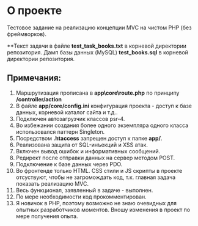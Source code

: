 
# О проекте

Тестовое задание на реализацию концепции MVC на чистом PHP (без фреймворков).

**Текст задачи в файле **test_task_books.txt** в корневой директории репозитория.
Дамп базы данных (MySQL) **test_books.sql** в корневой директории репозитория.

## Примечания:
1. Маршрутизация прописана в **app\core\route.php**  по принципу **/controller/action**
2. В файле **app/core/config.ini** конфигурация проекта - доступ к базе данных, корневой каталог сайта и т.д..
3. Подключен автозагрузчик классов psr-4.
4. Во избежании создания более одного экземпляра одного класса использовался паттерн Singleton.
5. Посредством **.htaccess** запрещен доступ к папке **app/**.
6. Реализована защита от SQL-инъекций и XSS атак.
7. Включен вывод ошибок и информативных сообщений.
8. Редирект после отправки данных на сервер методом POST.
9. Подключение к базе данных через PDO.
10. Во фронтенде только HTML. CSS стили и JS скрипты в проекте отсуствуют, чтобы не загромождать код, т.к. главная задача показать реализацию MVC.
11. Весь функционал, заявленный в задаче - выполнен.
12. По мере необходимости код прокомментирован.
13. Я новичок в PHP, поэтому возможно не знаю очевидных для опытных разработчиков моментов. Вношу изменения в проект по мере получения опыта.